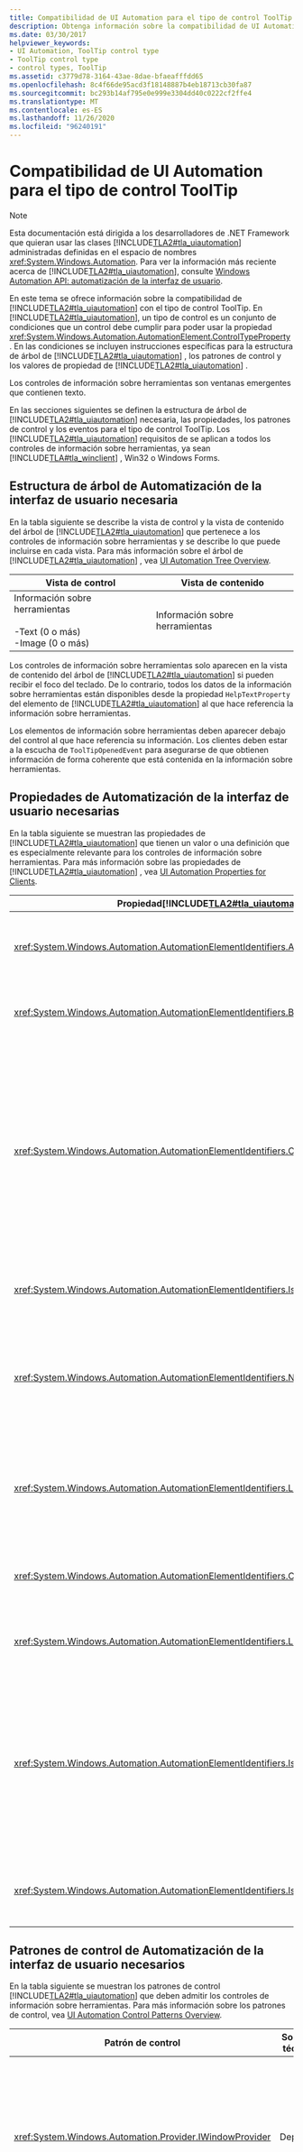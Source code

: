 ```yaml
---
title: Compatibilidad de UI Automation para el tipo de control ToolTip
description: Obtenga información sobre la compatibilidad de UI Automation para el tipo de control ToolTip. Obtenga información sobre la estructura de árbol necesaria, las propiedades, los patrones de control y los eventos.
ms.date: 03/30/2017
helpviewer_keywords:
- UI Automation, ToolTip control type
- ToolTip control type
- control types, ToolTip
ms.assetid: c3779d78-3164-43ae-8dae-bfaeafffdd65
ms.openlocfilehash: 8c4f66de95acd3f18148887b4eb18713cb30fa87
ms.sourcegitcommit: bc293b14af795e0e999e3304dd40c0222cf2ffe4
ms.translationtype: MT
ms.contentlocale: es-ES
ms.lasthandoff: 11/26/2020
ms.locfileid: "96240191"
---
```

# <a name="ui-automation-support-for-the-tooltip-control-type"></a>Compatibilidad de UI Automation para el tipo de control ToolTip

> [!NOTE]
> Esta documentación está dirigida a los desarrolladores de .NET Framework que quieran usar las clases [!INCLUDE[TLA2#tla_uiautomation](../../../includes/tla2sharptla-uiautomation-md.md)] administradas definidas en el espacio de nombres <xref:System.Windows.Automation>. Para ver la información más reciente acerca de [!INCLUDE[TLA2#tla_uiautomation](../../../includes/tla2sharptla-uiautomation-md.md)], consulte [Windows Automation API: automatización de la interfaz de usuario](/windows/win32/winauto/entry-uiauto-win32).  
  
 En este tema se ofrece información sobre la compatibilidad de [!INCLUDE[TLA2#tla_uiautomation](../../../includes/tla2sharptla-uiautomation-md.md)] con el tipo de control ToolTip. En [!INCLUDE[TLA2#tla_uiautomation](../../../includes/tla2sharptla-uiautomation-md.md)], un tipo de control es un conjunto de condiciones que un control debe cumplir para poder usar la propiedad <xref:System.Windows.Automation.AutomationElement.ControlTypeProperty> . En las condiciones se incluyen instrucciones específicas para la estructura de árbol de [!INCLUDE[TLA2#tla_uiautomation](../../../includes/tla2sharptla-uiautomation-md.md)] , los patrones de control y los valores de propiedad de [!INCLUDE[TLA2#tla_uiautomation](../../../includes/tla2sharptla-uiautomation-md.md)] .  
  
 Los controles de información sobre herramientas son ventanas emergentes que contienen texto.  
  
 En las secciones siguientes se definen la estructura de árbol de [!INCLUDE[TLA2#tla_uiautomation](../../../includes/tla2sharptla-uiautomation-md.md)] necesaria, las propiedades, los patrones de control y los eventos para el tipo de control ToolTip. Los [!INCLUDE[TLA2#tla_uiautomation](../../../includes/tla2sharptla-uiautomation-md.md)] requisitos de se aplican a todos los controles de información sobre herramientas, ya sean [!INCLUDE[TLA#tla_winclient](../../../includes/tlasharptla-winclient-md.md)] , Win32 o Windows Forms.  
  
<a name="Required_UI_Automation_Tree_Structure"></a>

## <a name="required-ui-automation-tree-structure"></a>Estructura de árbol de Automatización de la interfaz de usuario necesaria  

 En la tabla siguiente se describe la vista de control y la vista de contenido del árbol de [!INCLUDE[TLA2#tla_uiautomation](../../../includes/tla2sharptla-uiautomation-md.md)] que pertenece a los controles de información sobre herramientas y se describe lo que puede incluirse en cada vista. Para más información sobre el árbol de [!INCLUDE[TLA2#tla_uiautomation](../../../includes/tla2sharptla-uiautomation-md.md)] , vea [UI Automation Tree Overview](ui-automation-tree-overview.md).  
  
|Vista de control|Vista de contenido|  
|------------------|------------------|  
|Información sobre herramientas<br /><br /> -Text (0 o más)<br />-Image (0 o más)|Información sobre herramientas|  
  
 Los controles de información sobre herramientas solo aparecen en la vista de contenido del árbol de [!INCLUDE[TLA2#tla_uiautomation](../../../includes/tla2sharptla-uiautomation-md.md)] si pueden recibir el foco del teclado. De lo contrario, todos los datos de la información sobre herramientas están disponibles desde la propiedad `HelpTextProperty` del elemento de [!INCLUDE[TLA2#tla_uiautomation](../../../includes/tla2sharptla-uiautomation-md.md)] al que hace referencia la información sobre herramientas.  
  
 Los elementos de información sobre herramientas deben aparecer debajo del control al que hace referencia su información. Los clientes deben estar a la escucha de `ToolTipOpenedEvent` para asegurarse de que obtienen información de forma coherente que está contenida en la información sobre herramientas.  
  
<a name="Required_UI_Automation_Properties"></a>

## <a name="required-ui-automation-properties"></a>Propiedades de Automatización de la interfaz de usuario necesarias  

 En la tabla siguiente se muestran las propiedades de [!INCLUDE[TLA2#tla_uiautomation](../../../includes/tla2sharptla-uiautomation-md.md)] que tienen un valor o una definición que es especialmente relevante para los controles de información sobre herramientas. Para más información sobre las propiedades de [!INCLUDE[TLA2#tla_uiautomation](../../../includes/tla2sharptla-uiautomation-md.md)] , vea [UI Automation Properties for Clients](ui-automation-properties-for-clients.md).  
  
|Propiedad[!INCLUDE[TLA2#tla_uiautomation](../../../includes/tla2sharptla-uiautomation-md.md)]|Valor|Notas|  
|------------------------------------------------------------------------------------|-----------|-----------|  
|<xref:System.Windows.Automation.AutomationElementIdentifiers.AutomationIdProperty>|Vea las notas.|El valor de esta propiedad debe ser único en todos los controles de una aplicación.|  
|<xref:System.Windows.Automation.AutomationElementIdentifiers.BoundingRectangleProperty>|Vea las notas.|El rectángulo exterior que contiene el control completo.|  
|<xref:System.Windows.Automation.AutomationElementIdentifiers.ClickablePointProperty>|Vea las notas.|El punto donde se puede hacer clic debe ser la parte de la información sobre herramientas que descartará el control. Algunos elementos de información sobre herramientas no tienen esta capacidad y no dispondrán de un punto donde hacer clic.|  
|<xref:System.Windows.Automation.AutomationElementIdentifiers.IsKeyboardFocusableProperty>|Vea las notas.|Si el control puede recibir el foco del teclado, debe admitir esta propiedad.|  
|<xref:System.Windows.Automation.AutomationElementIdentifiers.NameProperty>|Vea las notas.|El nombre del control de información sobre herramientas es el texto que se muestra en la información sobre herramientas.|  
|<xref:System.Windows.Automation.AutomationElementIdentifiers.LabeledByProperty>|`Null`|Los controles de información sobre herramientas siempre se etiquetan automáticamente con su contenido.|  
|<xref:System.Windows.Automation.AutomationElementIdentifiers.ControlTypeProperty>|Información sobre herramientas|Este valor es el mismo para todos los marcos de trabajo de la interfaz de usuario.|  
|<xref:System.Windows.Automation.AutomationElementIdentifiers.LocalizedControlTypeProperty>|"información sobre herramientas"|Cadena localizada que corresponde al tipo de control ToolTip.|  
|<xref:System.Windows.Automation.AutomationElementIdentifiers.IsContentElementProperty>|Depende|Si el control de información sobre herramientas puede recibir el foco del teclado, debe estar en la vista de contenido del árbol. Si solo es texto, está disponible como el elemento HelpTextProperty del control que la generó.|  
|<xref:System.Windows.Automation.AutomationElementIdentifiers.IsControlElementProperty>|True|El control de información sobre herramientas siempre debe ser un control.|  
  
<a name="Required_UI_Automation_Control_Patterns"></a>

## <a name="required-ui-automation-control-patterns"></a>Patrones de control de Automatización de la interfaz de usuario necesarios  

 En la tabla siguiente se muestran los patrones de control [!INCLUDE[TLA2#tla_uiautomation](../../../includes/tla2sharptla-uiautomation-md.md)] que deben admitir los controles de información sobre herramientas. Para más información sobre los patrones de control, vea [UI Automation Control Patterns Overview](ui-automation-control-patterns-overview.md).  
  
|Patrón de control|Soporte técnico|Notas|  
|---------------------|-------------|-----------|  
|<xref:System.Windows.Automation.Provider.IWindowProvider>|Depende|Los elementos de información sobre herramientas que se pueden cerrar haciendo clic en un elemento de la interfaz de usuario deben admitir WindowPattern para que se puedan cerrar automáticamente.|  
|<xref:System.Windows.Automation.Provider.ITextProvider>|Depende|Para mejorar la accesibilidad, un control de información sobre herramientas puede admitir el patrón de control Text, aunque no es necesario. El patrón de control Text es útil cuando el texto tiene atributos y estilo enriquecidos (por ejemplo, color, negrita y cursiva).|  
  
<a name="Required_UI_Automation_Events"></a>

## <a name="required-ui-automation-events"></a>Eventos de Automatización de la interfaz de usuario necesarios  

 Los controles de información sobre herramientas deben generar el evento `ToolTipOpenedEvent` cuando aparecen en la pantalla. El evento incluirá una referencia al elemento [!INCLUDE[TLA2#tla_uiautomation](../../../includes/tla2sharptla-uiautomation-md.md)] de la propia información sobre herramientas.  
  
 En la tabla siguiente se muestran los eventos de [!INCLUDE[TLA2#tla_uiautomation](../../../includes/tla2sharptla-uiautomation-md.md)] que deben admitir todos los controles de información sobre herramientas. Para más información sobre eventos, vea [UI Automation Events Overview](ui-automation-events-overview.md).  
  
|o[!INCLUDE[TLA2#tla_uiautomation](../../../includes/tla2sharptla-uiautomation-md.md)]|Soporte técnico|Notas|  
|---------------------------------------------------------------------------------|-------------|-----------|  
|<xref:System.Windows.Automation.TextPatternIdentifiers.TextSelectionChangedEvent>|Depende|None|  
|<xref:System.Windows.Automation.TextPatternIdentifiers.TextChangedEvent>|Depende|None|  
|<xref:System.Windows.Automation.WindowPatternIdentifiers.WindowClosedEvent>|Depende|None|  
|<xref:System.Windows.Automation.WindowPatternIdentifiers.WindowOpenedEvent>|Depende|None|  
|<xref:System.Windows.Automation.AutomationElementIdentifiers.ToolTipOpenedEvent>|Obligatorio|None|  
|<xref:System.Windows.Automation.AutomationElementIdentifiers.ToolTipClosedEvent>|Obligatorio|None|  
|Evento cambiado por propiedad<xref:System.Windows.Automation.AutomationElementIdentifiers.BoundingRectangleProperty> .|Requerido|None|  
|Evento cambiado por propiedad<xref:System.Windows.Automation.AutomationElementIdentifiers.IsOffscreenProperty> .|Requerido|None|  
|Evento cambiado por propiedad<xref:System.Windows.Automation.AutomationElementIdentifiers.IsEnabledProperty> .|Requerido|None|  
|Evento cambiado por propiedad<xref:System.Windows.Automation.AutomationElementIdentifiers.NameProperty> .|Requerido|None|  
|Evento cambiado por propiedad<xref:System.Windows.Automation.WindowPatternIdentifiers.WindowVisualStateProperty> .|Depende|None|  
|<xref:System.Windows.Automation.AutomationElementIdentifiers.AutomationFocusChangedEvent>|Obligatorio|None|  
|<xref:System.Windows.Automation.AutomationElementIdentifiers.StructureChangedEvent>|Obligatorio|None|  
  
## <a name="see-also"></a>Vea también

- <xref:System.Windows.Automation.ControlType.ToolTip>
- [Información general sobre tipos de control de UI Automation](ui-automation-control-types-overview.md)
- [Información general sobre UI Automation](ui-automation-overview.md)
